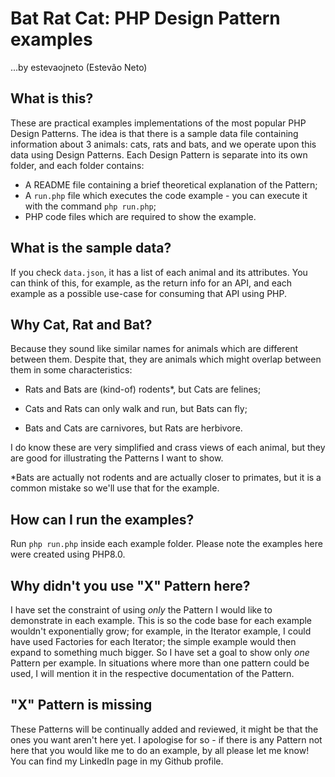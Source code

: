 # Bat Rat Cat: PHP Design Pattern examples

...by estevaojneto (Estevão Neto)


## What is this?

These are practical examples implementations of the most popular PHP Design Patterns. The idea is that there is a sample data file containing information about 3 animals: cats, rats and bats, and we operate upon this data using Design Patterns. Each Design Pattern is separate into its own folder, and each folder contains:

- A README file containing a brief theoretical explanation of the Pattern;
- A `run.php` file which executes the code example - you can execute it with the command `php run.php`;
- PHP code files which are required to show the example.


## What is the sample data?

If you check `data.json`, it has a list of each animal and its attributes. You can think of this, for example, as the return info for an API, and each example as a possible use-case for consuming that API using PHP.


## Why Cat, Rat and Bat?

Because they sound like similar names for animals which are different between them. Despite that, they are animals which might overlap between them in some characteristics:


- Rats and Bats are (kind-of) rodents*, but Cats are felines;

- Cats and Rats can only walk and run, but Bats can fly;

- Bats and Cats are carnivores, but Rats are herbivore.


I do know these are very simplified and crass views of each animal, but they are good for illustrating the Patterns I want to show.

*Bats are actually not rodents and are actually closer to primates, but it is a common mistake so we'll use that for the example.

## How can I run the examples?

Run `php run.php` inside each example folder. Please note the examples here were created using PHP8.0.


## Why didn't you use "X" Pattern here?

I have set the constraint of using *only* the Pattern I would like to demonstrate in each example. This is so the code base for each example wouldn't exponentially grow; for example, in the Iterator example, I could have used Factories for each Iterator; the simple example would then expand to something much bigger. So I have set a goal to show only *one* Pattern per example.
In situations where more than one pattern could be used, I will mention it in the respective documentation of the Pattern.


## "X" Pattern is missing

These Patterns will be continually added and reviewed, it might be that the ones you want aren't here yet. I apologise for so - if there is any Pattern not here that you would like me to do an example, by all please let me know! You can find my LinkedIn page in my Github profile.
